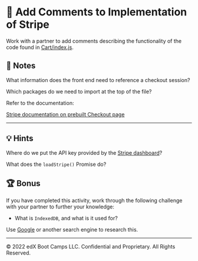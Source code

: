 # 📐 Add Comments to Implementation of Stripe

Work with a partner to add comments describing the functionality of the code found in [Cart/index.js](./Unsolved/client/src/components/Cart/index.js).

## 📝 Notes

What information does the front end need to reference a checkout session?

Which packages do we need to import at the top of the file?

Refer to the documentation:

[Stripe documentation on prebuilt Checkout page](https://stripe.com/docs/checkout/integration-builder)

---

## 💡 Hints

Where do we put the API key provided by the [Stripe dashboard](https://dashboard.stripe.com/)?

What does the `loadStripe()` Promise do?

## 🏆 Bonus

If you have completed this activity, work through the following challenge with your partner to further your knowledge:

* What is `IndexedDB`, and what is it used for?

Use [Google](https://www.google.com) or another search engine to research this.

---
© 2022 edX Boot Camps LLC. Confidential and Proprietary. All Rights Reserved.
